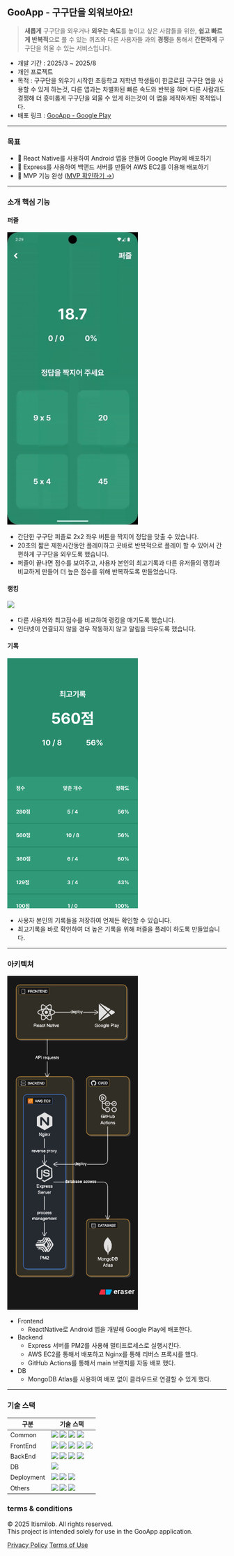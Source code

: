 ## GooApp - 구구단을 외워보아요!

> **새롭게** 구구단을 외우거나 **외우는 속도**를 높이고 싶은 사람들을 위한, **쉽고 빠르게 반복적**으로 풀 수 있는 퀴즈와 다른 사용자들 과의 **경쟁**을 통해서 **간편하게** 구구단을 외울 수 있는 서비스입니다.

- 개발 기간 : 2025/3 ~ 2025/8
- 개인 프로젝트
- 목적 : 구구단을 외우기 시작한 초등학교 저학년 학생들이 한글로된 구구단 앱을 사용할 수 있게 하는것, 다른 앱과는 차별화된 빠른 속도와 반복을 하며 다른 사람과도 경쟁해 더 흥미롭게 구구단을 외울 수 있게 하는것이 이 앱을 제작하게된 목적입니다.
- 배포 링크 : [GooApp - Google Play](https://play.google.com/store/apps/details?id=com.gooapp_fe)

---

### 목표

- 📌 React Native를 사용하여 Android 앱을 만들어 Google Play에 배포하기
- 📌 Express를 사용하여 백앤드 서버를 만들어 AWS EC2를 이용해 배포하기
- 📌 MVP 기능 완성 ([MVP 확인하기 →](https://pollen-mule-b30.notion.site/MVP-1d599c14c73480e68617ee540f7e2bd1))

---

### 소개 핵심 기능

#### 퍼즐

<img src="./resources/puzzle_record.gif" width="300"/>

- 간단한 구구단 퍼즐로 2x2 좌우 버튼을 짝지어 정답을 맞출 수 있습니다.
- 20초의 짧은 제한시간동안 플레이하고 곳바로 반복적으로 플레이 할 수 있어서 간편하게 구구단을 외우도록 했습니다.
- 퍼즐이 끝나면 점수를 보여주고, 사용자 본인의 최고기록과 다른 유저들의 랭킹과 비교하게 만들어 더 높은 점수를 위해 반복하도록 만들었습니다.

#### 랭킹

<img src="./resources/rank_record.gif" width="300"/>

- 다른 사용자와 최고점수를 비교햐여 랭킹을 매기도록 했습니다.
- 인터넷이 연결되지 않을 경우 작동하지 않고 알림을 띄우도록 했습니다.

#### 기록

<img src="./resources/record.png" width="300"/>

- 사용자 본인의 기록들을 저장하여 언제든 확인할 수 있습니다.
- 최고기록을 바로 확인하여 더 높은 기록을 위해 퍼즐을 플레이 하도록 만들었습니다.

---

### 아키텍쳐

<img src="./resources/GooApp_diagram.png" width="300"/>

- Frontend
  - ReactNative로 Android 앱을 개발해 Google Play에 배포한다.
- Backend
  - Express 서버를 PM2를 사용해 멀티프로세스로 실행시킨다.
  - AWS EC2를 통해서 배포하고 Nginx를 통해 리버스 프록시를 했다.
  - GitHub Actions를 통해서 main 브랜치를 자동 배포 했다.
- DB
  - MongoDB Atlas를 사용하여 배포 없이 클라우드로 연결할 수 있게 했다.

---

### 기술 스택

| 구분       | 기술 스택                                                                                                                                                                                                                                                                                                                                                                                                                                                                                                |
| ---------- | -------------------------------------------------------------------------------------------------------------------------------------------------------------------------------------------------------------------------------------------------------------------------------------------------------------------------------------------------------------------------------------------------------------------------------------------------------------------------------------------------------- |
| Common     | <img src="https://img.shields.io/badge/Typescript-%23007ACC.svg?style=flat&logo=typescript&logoColor=white" /> <img src="https://img.shields.io/badge/ESLint-4B3263?style=flat&logo=eslint&logoColor=white" /> <img src="https://img.shields.io/badge/Prettier-F7B93E?style=flat&logo=Prettier&logoColor=white" /> <img src="https://img.shields.io/badge/dotenv-ecd53f?style=flat&logo=dotenv&logoColor=white" />                                                                                       |
| FrontEnd   | <img src="https://img.shields.io/badge/ReactNative CLI-%2320232a.svg?style=flat&logo=React&logoColor=%2361DAFB" /> <img src="https://img.shields.io/badge/Nativewind-06B6D4.svg?style=flat&logo=tailwindcss&logoColor=white" /> <img src="https://img.shields.io/badge/Zustand-716257?style=flat&logo=zustand&logoColor=white" /> <img src="https://img.shields.io/badge/MMKV-%2320232a?style=flat" /> <img src="https://img.shields.io/badge/Axios-5A29E4.svg?style=flat&logo=Axios&logoColor=white" /> |
| BackEnd    | <img src="https://img.shields.io/badge/Express-000000.svg?style=flat&logo=express&logoColor=white" /> <img src="https://img.shields.io/badge/Express Validator-6b00b1.svg?style=flat&logo=express&logoColor=white" /> <img src="https://img.shields.io/badge/Morgan-000000.svg?style=flat&logoColor=white" /> <img src="https://img.shields.io/badge/PM2-2B037A.svg?style=flat&logo=PM2&logoColor=white" />                                                                                              |
| DB         | <img src="https://img.shields.io/badge/MongoDB Atlas-47A248.svg?style=flat&logo=mongodb&logoColor=white" />                                                                                                                                                                                                                                                                                                                                                                                              |
| Deployment | <img src="https://img.shields.io/badge/AWS EC2-%23FF9900.svg?style=flat&logo=amazon-aws&logoColor=white" /> <img src="https://img.shields.io/badge/NGINX-%23009639.svg?style=flat&logo=nginx&logoColor=white" /> <img src="https://img.shields.io/badge/GitHub%20Actions-%232671E5.svg?style=flat&logo=githubactions&logoColor=white" />                                                                                                                                                                 |
| Others     | <img src="https://img.shields.io/badge/Notion-ffffff.svg?style=flat&logo=notion&logoColor=black" /> <img src="https://img.shields.io/badge/Postman-FF6C37.svg?style=flat&logo=postman&logoColor=white" /> <img src="https://img.shields.io/badge/Figma-black.svg?style=flat&logo=figma&logoColor=white" />                                                                                                                                                                                               |

### terms & conditions

© 2025 Itismilob. All rights reserved.  
This project is intended solely for use in the GooApp application.

[Privacy Policy](https://doc-hosting.flycricket.io/gooapp-privacy-policy/9d3374e1-cfac-450b-9181-96b72e3ec92f/privacy) [Terms of Use](https://doc-hosting.flycricket.io/gooapp-terms-of-use/5ac19f3d-074f-4412-9b99-ea28c2c7314c/terms)
